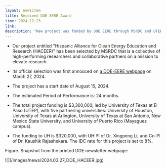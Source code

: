 ```yaml
---
layout: newsitem
title: Received DOE EERE Award
time: 2024-12-23
link: 
description: "New project was funded by DOE EERE through MSRDC and UTEP. Funding: $320,000."
---
```


* Our project entitled "Hispanic Alliance for Clean Energy Education and Research (HACEER)" has been selected by MSRDC that is a collective of high-performing researchers and collaborative partners on a mission to elevate research.

* Its official selection was first annouced on <a class="" href="https://www.energy.gov/eere/articles/doe-awards-5-million-minority-serving-institutions-support-clean-energy-education-and" target="_blank">a DOE-EERE webpage</a> on March 27, 2024.

* The project has a start date of August 15, 2024. 

* The estimated Period of Performance is: 24 months.

* The total project funding is $3,300,000, led by University of Texas at El Paso (UTEP), with five partnering universities: University of Houston, University of Texas at Arlington, University of Texas at San Antonio, New Mexico State University, and University of Puerto Rico (Mayaguez campus). 

* The funding to UH is $320,000, with UH PI of Dr. Xingpeng Li, and Co-PI of Dr. Kaushik Rajashekara. The IDC rate for this project is set to 8%.

<div class="spacer"></div>
<div class="spacer"></div>

Figure. Snapshot from the printed DOE newsletter webpage:
<div class="smallspacer"></div>
![](/images/news/2024.03.27_DOE_HACEER.jpg)
<div class="spacer"></div>



